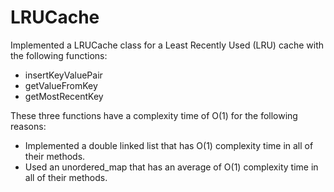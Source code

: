 # LRUCache

Implemented a LRUCache class for a Least Recently Used (LRU) cache with the following functions:
  - insertKeyValuePair
  - getValueFromKey
  - getMostRecentKey
  
 These three functions have a complexity time of O(1) for the following reasons:
  - Implemented a double linked list that has O(1) complexity time in all of their methods.
  - Used an unordered_map that has an average of O(1) complexity time in all of their methods.
